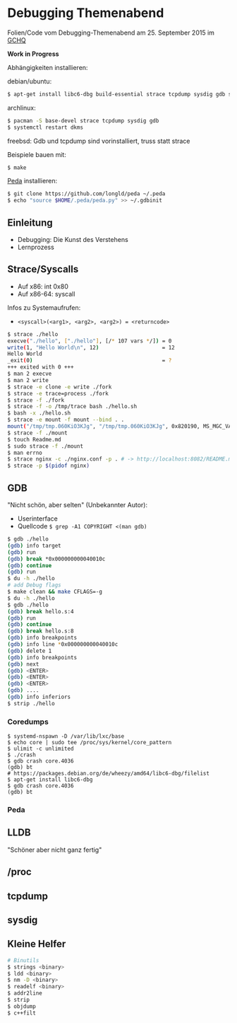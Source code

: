 # Debugging Themenabend
Folien/Code vom Debugging-Themenabend am 25. September 2015 im [GCHQ](https://c3d2.de/news/ta-debugging.html)

**Work in Progress**

Abhängigkeiten installieren:

debian/ubuntu:

```bash
$ apt-get install libc6-dbg build-essential strace tcpdump sysdig gdb sysdig-dkms
```

archlinux:

```bash
$ pacman -S base-devel strace tcpdump sysdig gdb
$ systemctl restart dkms
```

freebsd:
Gdb und tcpdump sind vorinstalliert, truss statt strace

Beispiele bauen mit:

```bash
$ make
```

[Peda](https://gitub.com/longld/peda) installieren:
```bash
$ git clone https://github.com/longld/peda ~/.peda
$ echo "source $HOME/.peda/peda.py" >> ~/.gdbinit
```

## Einleitung

- Debugging: Die Kunst des Verstehens
- Lernprozess

## Strace/Syscalls

- Auf x86: int 0x80
- Auf x86-64: syscall

Infos zu Systemaufrufen:

- ```<syscall>(<arg1>, <arg2>, <arg2>) = <returncode>```

```bash
$ strace ./hello
execve("./hello", ["./hello"], [/* 107 vars */]) = 0
write(1, "Hello World\n", 12)                    = 12
Hello World
_exit(0)                                         = ?
+++ exited with 0 +++
$ man 2 execve
$ man 2 write
$ strace -e clone -e write ./fork
$ strace -e trace=process ./fork
$ strace -f ./fork
$ strace -f -o /tmp/trace bash ./hello.sh
$ bash -x ./hello.sh
$ strace -e mount -f mount --bind . .
mount("/tmp/tmp.060KiO3KJg", "/tmp/tmp.060KiO3KJg", 0x820190, MS_MGC_VAL|MS_BIND, NULL) = 0
$ strace -f ./mount
$ touch Readme.md
$ sudo strace -f ./mount
$ man errno
$ strace nginx -c ./nginx.conf -p . # -> http://localhost:8082/README.md
$ strace -p $(pidof nginx)
```

## GDB

"Nicht schön, aber selten" (Unbekannter Autor):
  - Userinterface
  - Quellcode ```$ grep -A1 COPYRIGHT <(man gdb)```

```bash
$ gdb ./hello
(gdb) info target
(gdb) run
(gdb) break *0x000000000040010c
(gdb) continue
(gdb) run
$ du -h ./hello
# add Debug flags
$ make clean && make CFLAGS=-g
$ du -h ./hello
$ gdb ./hello
(gdb) break hello.s:4
(gdb) run
(gdb) continue
(gdb) break hello.s:8
(gdb) info breakpoints
(gdb) info line *0x000000000040010c
(gdb) delete 1
(gdb) info breakpoints
(gdb) next
(gdb) <ENTER>
(gdb) <ENTER>
(gdb) <ENTER>
(gdb) ....
(gdb) info inferiors
$ strip ./hello
```

### Coredumps

```
$ systemd-nspawn -D /var/lib/lxc/base
$ echo core | sudo tee /proc/sys/kernel/core_pattern
$ ulimit -c unlimited
$ ./crash
$ gdb crash core.4036
(gdb) bt
# https://packages.debian.org/de/wheezy/amd64/libc6-dbg/filelist
$ apt-get install libc6-dbg
$ gdb crash core.4036
(gdb) bt
```

### Peda

## LLDB

"Schöner aber nicht ganz fertig"

## /proc

## tcpdump

## sysdig

## Kleine Helfer

```bash
# Binutils
$ strings <binary>
$ ldd <binary>
$ nm -D <binary>
$ readelf <binary>
$ addr2line
$ strip
$ objdump
$ c++filt
```

